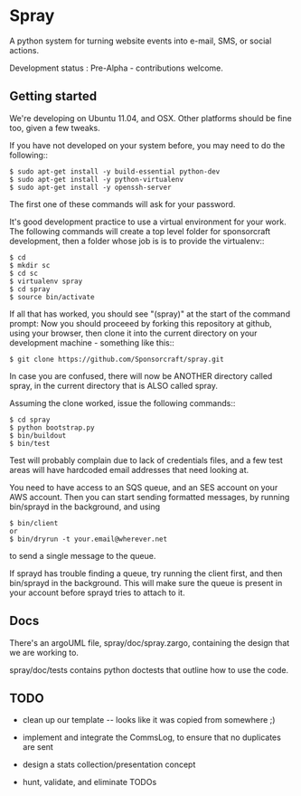 Spray
=====

A python system for turning website events into 
e-mail, SMS, or social actions.  

Development status : Pre-Alpha - contributions welcome.

Getting started
---------------

We're developing on Ubuntu 11.04, and OSX. Other platforms
should be fine too, given a few tweaks.

If you have not developed on your system before, you may need to do the following::

    $ sudo apt-get install -y build-essential python-dev
    $ sudo apt-get install -y python-virtualenv
    $ sudo apt-get install -y openssh-server

The first one of these commands will ask for your password.

It's good development practice to use a virtual environment for your work. 
The following commands will create a top level folder for sponsorcraft
development, then a folder whose job is is to provide the virtualenv::

    $ cd
    $ mkdir sc
    $ cd sc
    $ virtualenv spray
    $ cd spray
    $ source bin/activate

If all that has worked, you should see "(spray)" at the start of the command prompt:
Now you should proceeed by forking this repository at github, using your browser,
then clone it into the current directory on your development machine - something like this::

    $ git clone https://github.com/Sponsorcraft/spray.git

In case you are confused, there will now be ANOTHER directory called spray, in 
the current directory that is ALSO called spray. 

Assuming the clone worked, issue the following commands::

    $ cd spray
    $ python bootstrap.py 
    $ bin/buildout 
    $ bin/test

Test will probably complain due to lack of credentials files, and a few test
areas will have hardcoded email addresses that need looking at.

You need to have access to an SQS queue, and an SES account on your AWS
account. Then you can start sending  formatted messages, by running bin/sprayd
in the background, and using

    $ bin/client 
    or 
    $ bin/dryrun -t your.email@wherever.net 

to send a single message to the queue.

If sprayd has trouble finding a queue, try running the client first, and then
bin/sprayd in the background.  This will make sure the queue is present
in your account before sprayd tries to attach to it.


Docs
----

There's an argoUML file, spray/doc/spray.zargo, containing the 
design that we are working to.

spray/doc/tests contains python doctests that outline how to 
use the code.

TODO
----

+ clean up our template -- looks like it was copied from somewhere ;)

+ implement and integrate the CommsLog, to ensure that no duplicates are sent

+ design a stats collection/presentation concept

+ hunt, validate, and eliminate TODOs


